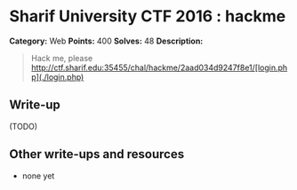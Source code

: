 # Sharif University CTF 2016 : hackme

**Category:** Web
**Points:** 400
**Solves:** 48
**Description:**

> Hack me, please <http://ctf.sharif.edu:35455/chal/hackme/2aad034d9247f8e1/[login.php](./login.php)>


## Write-up

(TODO)

## Other write-ups and resources

* none yet
